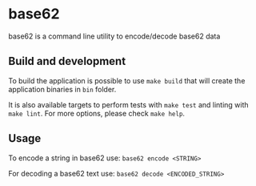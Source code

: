 # base62

base62 is a command line utility to encode/decode base62 data

## Build and development

To build the application is possible to use `make build` that will create the application binaries in `bin` folder. 

It is also available targets to perform tests with `make test` and linting with `make lint`. For more options, please check `make help`.

## Usage

To encode a string in base62 use:
`base62 encode <STRING>`

For decoding a base62 text use:
`base62 decode <ENCODED_STRING>`






